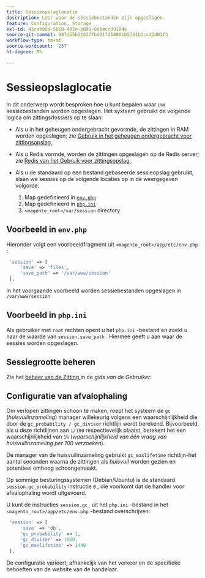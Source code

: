 ```yaml
---
title: Sessieopslaglocatie
description: Leer waar de sessiebestanden zijn opgeslagen.
feature: Configuration, Storage
exl-id: 43cab98a-5b68-492e-b891-8db4cc99184e
source-git-commit: 987d65b52437fbd21f41600bb5741b3cc43d01f3
workflow-type: tm+mt
source-wordcount: '257'
ht-degree: 0%

---
```


# Sessieopslaglocatie

In dit onderwerp wordt besproken hoe u kunt bepalen waar uw sessiebestanden worden opgeslagen. Het systeem gebruikt de volgende logica om zittingsdossiers op te slaan:

- Als u in het geheugen ondergebracht gevormde, de zittingen in RAM worden opgeslagen; zie [ Gebruik in het geheugen ondergebracht voor zittingsopslag ](memcached.md).
- Als u Redis vormde, worden de zittingen opgeslagen op de Redis server; zie [ Redis van het Gebruik voor zittingsopslag ](../cache/redis-session.md).
- Als u de standaard op een bestand gebaseerde sessieopslag gebruikt, slaan we sessies op de volgende locaties op in de weergegeven volgorde:

   1. Map gedefinieerd in [`env.php`](#example-in-envphp)
   1. Map gedefinieerd in [`php.ini`](#example-in-phpini)
   1. `<magento_root>/var/session` directory

## Voorbeeld in `env.php`

Hieronder volgt een voorbeeldfragment uit `<magento_root>/app/etc/env.php` :

```php
 'session' => [
     'save' => 'files',
     'save_path' => '/var/www/session'
 ],
```

In het voorgaande voorbeeld worden sessiebestanden opgeslagen in `/var/www/session`

## Voorbeeld in `php.ini`

Als gebruiker met `root` rechten opent u het `php.ini` -bestand en zoekt u naar de waarde van `session.save_path` . Hiermee geeft u aan waar de sessies worden opgeslagen.

## Sessiegrootte beheren

Zie het [ beheer van de Zitting ](https://experienceleague.adobe.com/en/docs/commerce-admin/systems/security/security-session-management) in de _gids van de Gebruiker_.

## Configuratie van afvalophaling

Om verlopen zittingen schoon te maken, roept het systeem de `gc` (_huisvuilinzameling_) manager willekeurig volgens een waarschijnlijkheid die door de `gc_probability / gc_divisor` richtlijn wordt berekend. Bijvoorbeeld, als u deze richtlijnen aan `1/100` respectievelijk plaatst, betekent het een waarschijnlijkheid van `1%` (_waarschijnlijkheid van één vraag van huisvuilinzameling per 100 verzoeken_).

De manager van de huisvuilinzameling gebruikt `gc_maxlifetime` richtlijn-het aantal seconden waarna de zittingen als _huisvuil_ worden gezien en potentieel omhoog schoongemaakt.

Op sommige besturingssystemen (Debian/Ubuntu) is de standaard `session.gc_probability` instructie `0` , die voorkomt dat de handler voor afvalophaling wordt uitgevoerd.

U kunt de instructies `session.gc_` uit het `php.ini` -bestand in het `<magento_root>/app/etc/env.php` -bestand overschrijven:

```php
 'session' => [
     'save' => 'db',
     'gc_probability' => 1,
     'gc_divisor' => 1000,
     'gc_maxlifetime' => 1440
 ],
```

De configuratie varieert, afhankelijk van het verkeer en de specifieke behoeften van de website van de handelaar.
